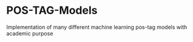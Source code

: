 # POS-TAG-Models
Implementation of many different machine learning pos-tag models with academic purpose 
